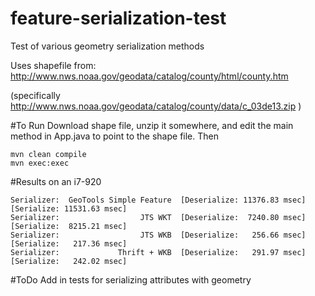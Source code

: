 feature-serialization-test
==========================

Test of various geometry serialization methods

Uses shapefile from: http://www.nws.noaa.gov/geodata/catalog/county/html/county.htm

(specifically http://www.nws.noaa.gov/geodata/catalog/county/data/c_03de13.zip )

#To Run
Download shape file, unzip it somewhere, and edit the main method in App.java to point to the shape file.  Then

```
mvn clean compile
mvn exec:exec
```


#Results on an i7-920
``` 
Serializer:  GeoTools Simple Feature  [Deserialize: 11376.83 msec][Serialize: 11531.63 msec]
Serializer:                  JTS WKT  [Deserialize:  7240.80 msec][Serialize:  8215.21 msec]
Serializer:                  JTS WKB  [Deserialize:   256.66 msec][Serialize:   217.36 msec]
Serializer:             Thrift + WKB  [Deserialize:   291.97 msec][Serialize:   242.02 msec]
```

#ToDo
Add in tests for serializing attributes with geometry
